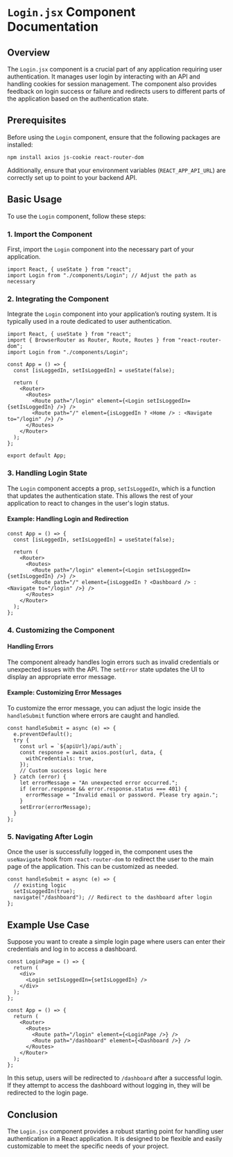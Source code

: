 # `Login.jsx` Component Documentation

## Overview

The `Login.jsx` component is a crucial part of any application requiring user authentication. It manages user login by interacting with an API and handling cookies for session management. The component also provides feedback on login success or failure and redirects users to different parts of the application based on the authentication state.

## Prerequisites

Before using the `Login` component, ensure that the following packages are installed:

```
npm install axios js-cookie react-router-dom
```

Additionally, ensure that your environment variables (`REACT_APP_API_URL`) are correctly set up to point to your backend API.

## Basic Usage

To use the `Login` component, follow these steps:

### 1. Import the Component

First, import the `Login` component into the necessary part of your application.

```
import React, { useState } from "react";
import Login from "./components/Login"; // Adjust the path as necessary
```

### 2. Integrating the Component

Integrate the `Login` component into your application’s routing system. It is typically used in a route dedicated to user authentication.

```
import React, { useState } from "react";
import { BrowserRouter as Router, Route, Routes } from "react-router-dom";
import Login from "./components/Login";

const App = () => {
  const [isLoggedIn, setIsLoggedIn] = useState(false);

  return (
    <Router>
      <Routes>
        <Route path="/login" element={<Login setIsLoggedIn={setIsLoggedIn} />} />
        <Route path="/" element={isLoggedIn ? <Home /> : <Navigate to="/login" />} />
      </Routes>
    </Router>
  );
};

export default App;
```

### 3. Handling Login State

The `Login` component accepts a prop, `setIsLoggedIn`, which is a function that updates the authentication state. This allows the rest of your application to react to changes in the user's login status.

#### Example: Handling Login and Redirection

```
const App = () => {
  const [isLoggedIn, setIsLoggedIn] = useState(false);

  return (
    <Router>
      <Routes>
        <Route path="/login" element={<Login setIsLoggedIn={setIsLoggedIn} />} />
        <Route path="/" element={isLoggedIn ? <Dashboard /> : <Navigate to="/login" />} />
      </Routes>
    </Router>
  );
};
```

### 4. Customizing the Component

#### Handling Errors

The component already handles login errors such as invalid credentials or unexpected issues with the API. The `setError` state updates the UI to display an appropriate error message.

#### Example: Customizing Error Messages

To customize the error message, you can adjust the logic inside the `handleSubmit` function where errors are caught and handled.

```
const handleSubmit = async (e) => {
  e.preventDefault();
  try {
    const url = `${apiUrl}/api/auth`;
    const response = await axios.post(url, data, {
      withCredentials: true,
    });
    // Custom success logic here
  } catch (error) {
    let errorMessage = "An unexpected error occurred.";
    if (error.response && error.response.status === 401) {
      errorMessage = "Invalid email or password. Please try again.";
    }
    setError(errorMessage);
  }
};
```

### 5. Navigating After Login

Once the user is successfully logged in, the component uses the `useNavigate` hook from `react-router-dom` to redirect the user to the main page of the application. This can be customized as needed.

```
const handleSubmit = async (e) => {
  // existing logic
  setIsLoggedIn(true);
  navigate("/dashboard"); // Redirect to the dashboard after login
};
```

## Example Use Case

Suppose you want to create a simple login page where users can enter their credentials and log in to access a dashboard.

```
const LoginPage = () => {
  return (
    <div>
      <Login setIsLoggedIn={setIsLoggedIn} />
    </div>
  );
};

const App = () => {
  return (
    <Router>
      <Routes>
        <Route path="/login" element={<LoginPage />} />
        <Route path="/dashboard" element={<Dashboard />} />
      </Routes>
    </Router>
  );
};
```

In this setup, users will be redirected to `/dashboard` after a successful login. If they attempt to access the dashboard without logging in, they will be redirected to the login page.

## Conclusion

The `Login.jsx` component provides a robust starting point for handling user authentication in a React application. It is designed to be flexible and easily customizable to meet the specific needs of your project.
